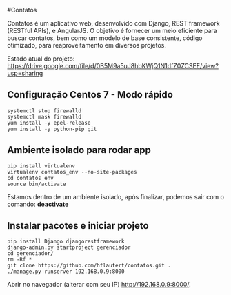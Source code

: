 #Contatos

Contatos é um aplicativo web, desenvolvido com Django, REST framework (RESTful APIs), e AngularJS.
O objetivo é fornecer um meio eficiente para buscar contatos, bem como um modelo de base consistente, código otimizado, para reaproveitamento em diversos projetos.

Estado atual do projeto:
https://drive.google.com/file/d/0B5M9a5uJ8hbKWjQ1N1dfZ0ZCSEE/view?usp=sharing

## Configuração Centos 7 - Modo rápido
````shell
systemctl stop firewalld
systemctl mask firewalld
yum install -y epel-release
yum install -y python-pip git
````
## Ambiente isolado para rodar app
````shell
pip install virtualenv
virtualenv contatos_env --no-site-packages
cd contatos_env 
source bin/activate
````
Estamos dentro de um ambiente isolado, após finalizar, podemos sair com o comando: **deactivate**
## Instalar pacotes e iniciar projeto
````shell
pip install Django djangorestframework
django-admin.py startproject gerenciador
cd gerenciador/
rm -Rf *
git clone https://github.com/hflautert/contatos.git .
./manage.py runserver 192.168.0.9:8000
````

Abrir no navegador (alterar com seu IP) http://192.168.0.9:8000/. 

